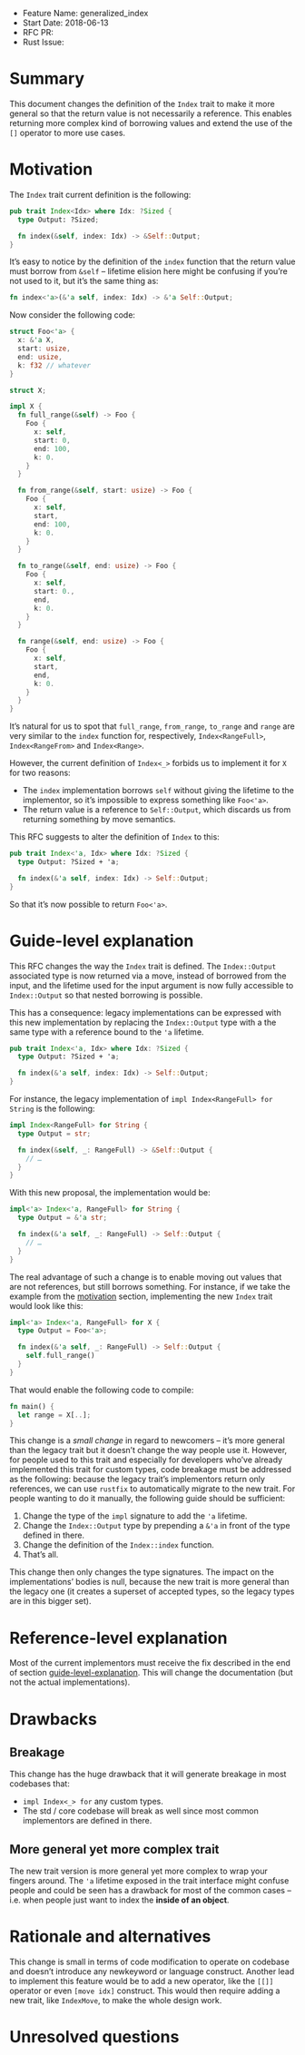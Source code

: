 - Feature Name: generalized_index
- Start Date: 2018-06-13
- RFC PR:
- Rust Issue:

# Summary
[summary]: #summary

This document changes the definition of the `Index` trait to make it more general so that the return
value is not necessarily a reference. This enables returning more complex kind of borrowing values
and extend the use of the `[]` operator to more use cases.

# Motivation
[motivation]: #motivation

The `Index` trait current definition is the following:

```rust
pub trait Index<Idx> where Idx: ?Sized {
  type Output: ?Sized;

  fn index(&self, index: Idx) -> &Self::Output;
}
```

It’s easy to notice by the definition of the `index` function that the return value must borrow from
`&self` – lifetime elision here might be confusing if you’re not used to it, but it’s the same thing
as:

```rust
fn index<'a>(&'a self, index: Idx) -> &'a Self::Output;
```

Now consider the following code:

```rust
struct Foo<'a> {
  x: &'a X,
  start: usize,
  end: usize,
  k: f32 // whatever
}

struct X;

impl X {
  fn full_range(&self) -> Foo {
    Foo {
      x: self,
      start: 0,
      end: 100,
      k: 0.
    }
  }

  fn from_range(&self, start: usize) -> Foo {
    Foo {
      x: self,
      start,
      end: 100,
      k: 0.
    }
  }

  fn to_range(&self, end: usize) -> Foo {
    Foo {
      x: self,
      start: 0.,
      end,
      k: 0.
    }
  }

  fn range(&self, end: usize) -> Foo {
    Foo {
      x: self,
      start,
      end,
      k: 0.
    }
  }
}
```

It’s natural for us to spot that `full_range`, `from_range`, `to_range` and `range` are very similar
to the `index` function for, respectively, `Index<RangeFull>`, `Index<RangeFrom>` and
`Index<Range>`.

However, the current definition of `Index<_>` forbids us to implement it for `X` for two reasons:

  - The `index` implementation borrows `self` without giving the lifetime to the implementor, so
    it’s impossible to express something like `Foo<'a>`.
  - The return value is a reference to `Self::Output`, which discards us from returning something by
    move semantics.

This RFC suggests to alter the definition of `Index` to this:

```rust
pub trait Index<'a, Idx> where Idx: ?Sized {
  type Output: ?Sized + 'a;

  fn index(&'a self, index: Idx) -> Self::Output;
}
```

So that it’s now possible to return `Foo<'a>`.

# Guide-level explanation
[guide-level-explanation]: #guide-level-explanation

This RFC changes the way the `Index` trait is defined. The `Index::Output` associated type is now
returned via a move, instead of borrowed from the input, and the lifetime used for the input
argument is now fully accessible to `Index::Output` so that nested borrowing is possible.

This has a consequence: legacy implementations can be expressed with this new implementation by
replacing the `Index::Output` type with a the same type with a reference bound to the `'a` lifetime.

```rust
pub trait Index<'a, Idx> where Idx: ?Sized {
  type Output: ?Sized + 'a;

  fn index(&'a self, index: Idx) -> Self::Output;
}
```

For instance, the legacy implementation of `impl Index<RangeFull> for String` is the following:

```rust
impl Index<RangeFull> for String {
  type Output = str;

  fn index(&self, _: RangeFull) -> &Self::Output {
    // …
  }
}
```

With this new proposal, the implementation would be:

```rust
impl<'a> Index<'a, RangeFull> for String {
  type Output = &'a str;

  fn index(&'a self, _: RangeFull) -> Self::Output {
    // …
  }
}
```

The real advantage of such a change is to enable moving out values that are not references, but
still borrows something. For instance, if we take the example from the [motivation] section,
implementing the new `Index` trait would look like this:

```rust
impl<'a> Index<'a, RangeFull> for X {
  type Output = Foo<'a>;

  fn index(&'a self, _: RangeFull) -> Self::Output {
    self.full_range()
  }
}
```

That would enable the following code to compile:

```rust
fn main() {
  let range = X[..];
}
```

This change is a *small change* in regard to newcomers – it’s more general than the legacy trait but
it doesn’t change the way people use it. However, for people used to this trait and especially for
developers who’ve already implemented this trait for custom types, code breakage must be addressed
as the following: because the legacy trait’s implementors return only references, we can use
`rustfix` to automatically migrate to the new trait. For people wanting to do it manually, the
following guide should be sufficient:

  1. Change the type of the `impl` signature to add the `'a` lifetime.
  2. Change the `Index::Output` type by prepending a `&'a` in front of the type defined in there.
  3. Change the definition of the `Index::index` function.
  4. That’s all.

This change then only changes the type signatures. The impact on the implementations’ bodies is
null, because the new trait is more general than the legacy one (it creates a superset of accepted
types, so the legacy types are in this bigger set).

# Reference-level explanation
[reference-level-explanation]: #reference-level-explanation

Most of the current implementors must receive the fix described in the end of section
[guide-level-explanation]. This will change the documentation (but not the actual implementations).

# Drawbacks
[drawbacks]: #drawbacks

## Breakage

This change has the huge drawback that it will generate breakage in most codebases that:

 - `impl Index<_> for` any custom types.
 - The std / core codebase will break as well since most common implementors are defined in there.

## More general yet more complex trait

The new trait version is more general yet more complex to wrap your fingers around. The `'a`
lifetime exposed in the trait interface might confuse people and could be seen has a drawback for
most of the common cases – i.e. when people just want to index the **inside of an object**.

# Rationale and alternatives
[alternatives]: #alternatives

This change is small in terms of code modification to operate on codebase and doesn’t introduce any
newkeyword or language construct. Another lead to implement this feature would be to add a new
operator, like the `[[]]` operator or even `[move idx]` construct. This would then require adding a
new trait, like `IndexMove`, to make the whole design work.

# Unresolved questions
[unresolved]: #unresolved-questions
